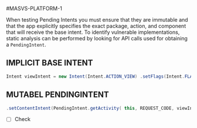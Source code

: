#MASVS-PLATFORM-1 

When testing Pending Intents you must ensure that they are immutable and that the app explicitly specifies the exact package, action, and component that will receive the base intent. To identify vulnerable implementations, static analysis can be performed by looking for API calls used for obtaining a `PendingIntent`.

## IMPLICIT BASE INTENT

```java
Intent viewIntent = new Intent(Intent.ACTION_VIEW) .setFlags(Intent.FLAG_ACTIVITY_NEW_TASK | Intent.FLAG_GRANT_READ_URI_PERMISSION) .setDataAndType(uri, "video/mp4"); //Implicit Intent
```

## MUTABEL PENDINGINTENT

```java
.setContentIntent(PendingIntent.getActivity( this, REQUEST_CODE, viewIntent, Intent.FLAG_GRANT_READ_URI_PERMISSION)) // Mutable PendingIntent.
```

- [ ] Check
